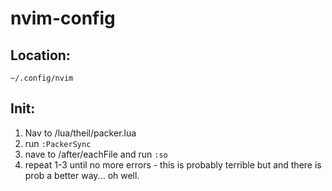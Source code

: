 # nvim-config

## Location:
`~/.config/nvim`

## Init:
1. Nav to /lua/theil/packer.lua
2. run `:PackerSync`
3. nave to /after/eachFile and run `:so`
4. repeat 1-3 until no more errors - this is probably terrible but and there is prob a better way... oh well.
